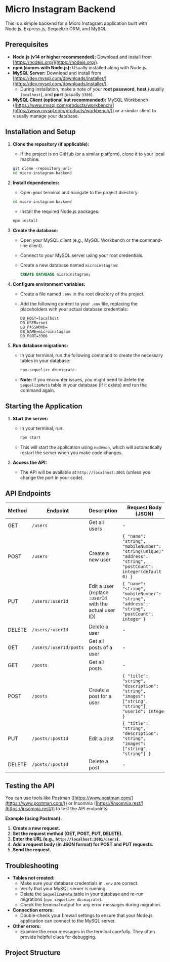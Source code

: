 # Micro Instagram Backend

This is a simple backend for a Micro Instagram application built with Node.js, Express.js, Sequelize ORM, and MySQL.

## Prerequisites

-   **Node.js (v14 or higher recommended):** Download and install from [https://nodejs.org/](https://nodejs.org/).
-   **npm (comes with Node.js):** Usually installed along with Node.js.
-   **MySQL Server:** Download and install from [https://dev.mysql.com/downloads/installer/](https://dev.mysql.com/downloads/installer/).
    -   During installation, make a note of your **root password**, **host** (usually `localhost`), and **port** (usually `3306`).
-   **MySQL Client (optional but recommended):**  MySQL Workbench ([https://www.mysql.com/products/workbench/](https://www.mysql.com/products/workbench/)) or a similar client to visually manage your database.

## Installation and Setup

1.  **Clone the repository (if applicable):**

    -   If the project is on GitHub (or a similar platform), clone it to your local machine:

    ```bash
    git clone <repository_url>
    cd micro-instagram-backend
    ```

2.  **Install dependencies:**

    -   Open your terminal and navigate to the project directory:

    ```bash
    cd micro-instagram-backend
    ```

    -   Install the required Node.js packages:

    ```bash
    npm install
    ```

3.  **Create the database:**

    -   Open your MySQL client (e.g., MySQL Workbench or the command-line client).
    -   Connect to your MySQL server using your root credentials.
    -   Create a new database named `microinstagram`:

        ```sql
        CREATE DATABASE microinstagram;
        ```

4.  **Configure environment variables:**

    -   Create a file named `.env` in the root directory of the project.
    -   Add the following content to your `.env` file, replacing the placeholders with your actual database credentials:

        ```
        DB_HOST=localhost
        DB_USER=root
        DB_PASSWORD=
        DB_NAME=microinstagram
        DB_PORT=3306
        ```

5.  **Run database migrations:**

    -   In your terminal, run the following command to create the necessary tables in your database:

        ```bash
        npx sequelize db:migrate
        ```

    -   **Note:** If you encounter issues, you might need to delete the `SequelizeMeta` table in your database (if it exists) and run the command again.

## Starting the Application

1.  **Start the server:**

    -   In your terminal, run:

        ```bash
        npm start
        ```

    -   This will start the application using `nodemon`, which will automatically restart the server when you make code changes.

2.  **Access the API:**

    -   The API will be available at `http://localhost:3001` (unless you change the port in your code).

## API Endpoints

| Method | Endpoint                | Description                                           | Request Body (JSON)                                                                              |
| ------ | ----------------------- | ----------------------------------------------------- | ------------------------------------------------------------------------------------------------ |
| GET    | `/users`                | Get all users                                         | -                                                                                                |
| POST   | `/users`                | Create a new user                                     | `{ "name": "string", "mobileNumber": "string(unique)", "address": "string", "postCount": integer(default 0) }` |
| PUT    | `/users/:userId`        | Edit a user (replace `:userId` with the actual user ID) | `{ "name": "string", "mobileNumber": "string", "address": "string", "postCount": integer }`       |
| DELETE | `/users/:userId`        | Delete a user                                         | -                                                                                                |
| GET    | `/users/:userId/posts`  | Get all posts of a user                              | -                                                                                                |
| GET    | `/posts`                | Get all posts                                         | -                                                                                                |
| POST   | `/posts`                | Create a post for a user                             | `{ "title": "string", "description": "string", "images": ["string", "string"], "userId": integer }` |
| PUT    | `/posts/:postId`         | Edit a post                                           | `{ "title": "string", "description": "string", "images": ["string", "string"] }`                  |
| DELETE | `/posts/:postId`         | Delete a post                                         | -                                                                                                |

## Testing the API

You can use tools like Postman ([https://www.postman.com/](https://www.postman.com/)) or Insomnia ([https://insomnia.rest/](https://insomnia.rest/)) to test the API endpoints.

**Example (using Postman):**

1.  **Create a new request.**
2.  **Set the request method (GET, POST, PUT, DELETE).**
3.  **Enter the URL (e.g., `http://localhost:3001/users`).**
4.  **Add a request body (in JSON format) for POST and PUT requests.**
5.  **Send the request.**

## Troubleshooting

-   **Tables not created:**
    -   Make sure your database credentials in `.env` are correct.
    -   Verify that your MySQL server is running.
    -   Delete the `SequelizeMeta` table in your database and re-run migrations (`npx sequelize db:migrate`).
    -   Check the terminal output for any error messages during migration.
-   **Connection errors:**
    -   Double-check your firewall settings to ensure that your Node.js application can connect to the MySQL server.
-   **Other errors:**
    -   Examine the error messages in the terminal carefully. They often provide helpful clues for debugging.

## Project Structure